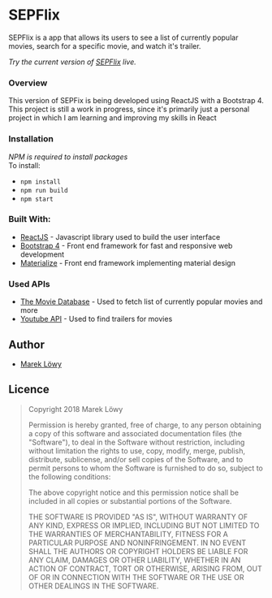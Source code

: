 # SEPFlix
SEPFlix is a app that allows its users to see a list of currently popular movies, search for a specific movie, and watch it's trailer.

*Try the current version of [SEPFlix](https://sepflix.netlify.com/) live.*

### Overview
This version of SEPFix is being developed using ReactJS with a Bootstrap 4. This project is still a work in progress,
since it's primarily just a personal project in which I am learning and improving my skills in React

### Installation
*NPM is required to install packages*  
To install:  
* `npm install`
* `npm run build`
* `npm start`

### Built With:
* [ReactJS](https://reactjs.org/) - Javascript library used to build the user interface
* [Bootstrap 4](https://getbootstrap.com/) - Front end framework for fast and responsive web development
* [Materialize](https://materializecss.com/) - Front end framework implementing material design

### Used APIs
* [The Movie Database](https://www.themoviedb.org/) - Used to fetch list of currently popular movies and more
* [Youtube API](https://developers.google.com/youtube/) - Used to find trailers for movies

## Author
* [Marek Löwy](https://www.linkedin.com/in/marek-löwy-13093a119)

## Licence
>Copyright 2018 Marek Löwy
>
>Permission is hereby granted, free of charge, to any person obtaining a copy of this software and associated documentation files (the "Software"), to deal in the Software without restriction, including without limitation the rights to use, copy, modify, merge, publish, distribute, sublicense, and/or sell copies of the Software, and to permit persons to whom the Software is furnished to do so, subject to the following conditions:
>
>The above copyright notice and this permission notice shall be included in all copies or substantial portions of the Software.
>
>THE SOFTWARE IS PROVIDED "AS IS", WITHOUT WARRANTY OF ANY KIND, EXPRESS OR IMPLIED, INCLUDING BUT NOT LIMITED TO THE WARRANTIES OF MERCHANTABILITY, FITNESS FOR A PARTICULAR PURPOSE AND NONINFRINGEMENT. IN NO EVENT SHALL THE AUTHORS OR COPYRIGHT HOLDERS BE LIABLE FOR ANY CLAIM, DAMAGES OR OTHER LIABILITY, WHETHER IN AN ACTION OF CONTRACT, TORT OR OTHERWISE, ARISING FROM, OUT OF OR IN CONNECTION WITH THE SOFTWARE OR THE USE OR OTHER DEALINGS IN THE SOFTWARE.